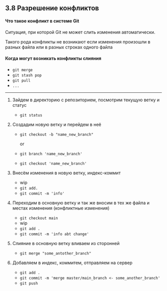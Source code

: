 ## 3.8 Разрешение конфликтов

#### Что такое конфликт в системе Git

Ситуация, при которой Git не может слить изменения автоматически.

Такого рода конфликты не возникают если изменения произошли в разных файла или в разных строках одного файла

#### Когда могут возникать конфликты слияния

- `git merge`
- `git stash pop`
- `git pull`
- `...`

------

1. Зайдем в директорию с репозиторием, посмотрим текущую ветку и статус 

   - `git status`

2. Создадим новую ветку и перейдем в неё

   - `git checkout -b "name_new_branch"`

     or

   - `git branch 'name_new_branch'`

   - `git checkout 'name_new_branch'`

3. Внесём изменения в новую ветку, индекс-коммит

   - wip
   - `git add. `
   - `git commit -m 'info'`

4. Переходим в основную ветку и так же вносим в тех же файла и местах изменения (конфликтные изменения)

   - `git checkout main`
   - wip
   - `git add .`
   - `git commit -m 'info abt change'`

5. Слияние в основную ветку вливаем из сторонней

   - `git merge "some_antother_branch"`

6. Добавляем в индекс, коммитем, отправляем на сервер

   - `git add .`
   - `git commit -m 'merge master/main_branch <- some_another_branch'`
   - `git push`

   